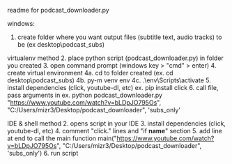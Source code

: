 readme for podcast_downloader.py

windows:
1. create folder where you want output files (subtitle text, audio tracks) to be (ex desktop\podcast_subs)

virtualenv method
2. place python script (podcast_downloader.py) in folder you created
3. open command prompt (windows key > "cmd" > enter)
4. create virtual environment
4a. cd to folder created (ex. cd desktop\podcast_subs)
4b. py-m venv env
4c. .\env\Scripts\activate
5. install dependencies (click, youtube-dl, etc)
ex. pip install click
6. call file, pass arguments in
ex. python podcast_downloader.py "https://www.youtube.com/watch?v=bLDpJO795Os", "C:/Users/mizr3/Desktop/podcast_downloader", 'subs_only'

IDE & shell method
2. opens script in your IDE
3. install dependencies (click, youtube-dl, etc)
4. comment "click." lines and "if __name__" section
5. add line at end to call the main function
main("https://www.youtube.com/watch?v=bLDpJO795Os", "C:/Users/mizr3/Desktop/podcast_downloader", 'subs_only')
6. run script